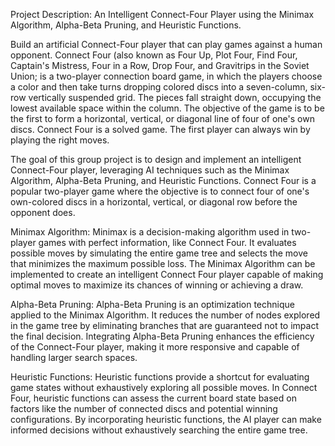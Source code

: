 Project Description: An  Intelligent  Connect-Four  Player  using  the  Minimax  Algorithm, Alpha-Beta Pruning, and Heuristic Functions.

Build an artificial Connect-Four player that can play games against a human opponent. 
Connect Four (also known as Four Up, Plot Four, Find Four, Captain's Mistress, Four in a Row, Drop Four, and Gravitrips in the Soviet Union;
is a two-player connection board game, in which the players choose a color and then take turns dropping colored discs into a seven-column, six-row vertically suspended grid. 
The pieces fall straight down, occupying the lowest available space within the column. The objective of the game is to be the first to form a horizontal, vertical, or diagonal line of four of one's own discs. 
Connect Four is a solved game. The first player can always win by playing the right moves.

The goal of this group project is to design and implement an intelligent Connect-Four player, leveraging AI techniques such as the Minimax Algorithm, Alpha-Beta Pruning, and Heuristic Functions. 
Connect Four is a popular two-player game where the objective is to connect four of one's own-colored discs in a horizontal, vertical, or diagonal row before the opponent does.

Minimax Algorithm: Minimax is a decision-making algorithm used in two-player games with perfect information, like Connect Four. 
It evaluates possible moves by simulating the entire game tree and selects the move that minimizes the maximum possible loss. 
The Minimax Algorithm can be implemented to create an intelligent Connect Four player capable of making optimal moves to maximize its chances of winning or achieving a draw.

Alpha-Beta Pruning: Alpha-Beta Pruning is an optimization technique applied to the Minimax Algorithm. 
It reduces the number of nodes explored in the game tree by eliminating branches that are guaranteed not to impact the final decision. 
Integrating Alpha-Beta Pruning enhances the efficiency of the Connect-Four player, making it more responsive and capable of handling larger search spaces.

Heuristic Functions: Heuristic functions provide a shortcut for evaluating game states without exhaustively exploring all possible moves. 
In Connect Four, heuristic functions can assess the current board state based on factors like the number of connected discs and potential winning configurations. 
By incorporating heuristic functions, the AI player can make informed decisions without exhaustively searching the entire game tree. 
